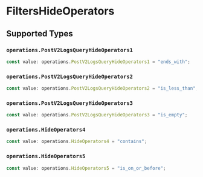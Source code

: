 # FiltersHideOperators


## Supported Types

### `operations.PostV2LogsQueryHideOperators1`

```typescript
const value: operations.PostV2LogsQueryHideOperators1 = "ends_with";
```

### `operations.PostV2LogsQueryHideOperators2`

```typescript
const value: operations.PostV2LogsQueryHideOperators2 = "is_less_than";
```

### `operations.PostV2LogsQueryHideOperators3`

```typescript
const value: operations.PostV2LogsQueryHideOperators3 = "is_empty";
```

### `operations.HideOperators4`

```typescript
const value: operations.HideOperators4 = "contains";
```

### `operations.HideOperators5`

```typescript
const value: operations.HideOperators5 = "is_on_or_before";
```

